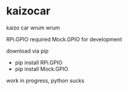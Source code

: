 # kaizocar
kaizo car wrum wrum

RPi.GPIO required
Mock.GPIO for development

download via pip

- pip install RPi.GPIO
- pip install Mock.GPIO

work in progress, python sucks
